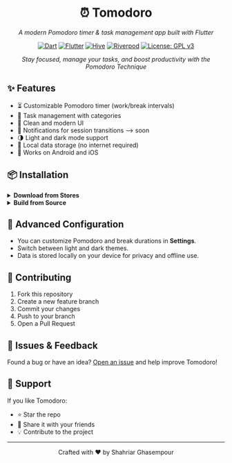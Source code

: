 <div align="center">

# ⏰ Tomodoro

*A modern Pomodoro timer & task management app built with Flutter*

[![Dart](https://img.shields.io/badge/Dart-%230175C2.svg?&style=for-the-badge&logo=dart&logoColor=white)](https://dart.dev/)
[![Flutter](https://img.shields.io/badge/Flutter-%2302569B.svg?&style=for-the-badge&logo=flutter&logoColor=white)](https://flutter.dev/)
[![Hive](https://img.shields.io/badge/Hive-FFB300?style=for-the-badge&logo=hive&logoColor=white)](https://docs.hivedb.dev/)
[![Riverpod](https://img.shields.io/badge/Flutter_Riverpod-02569B?style=for-the-badge&logo=flutter&logoColor=white)](https://riverpod.dev/)
[![License: GPL v3](https://img.shields.io/badge/License-GPLv3-blue.svg?style=for-the-badge)](https://www.gnu.org/licenses/gpl-3.0)
<!-- [![GitHub stars](https://img.shields.io/github/stars/shahriaarrr/Tomodoro?style=for-the-badge)](https://github.com/shahriaarrr/Tomodoro/stargazers) -->

*Stay focused, manage your tasks, and boost productivity with the Pomodoro Technique*

</div>

## ✨ Features

- ⏳ Customizable Pomodoro timer (work/break intervals)
- 📝 Task management with categories
- 🎨 Clean and modern UI
- 🔔 Notifications for session transitions --> soon
- 🌗 Light and dark mode support
- 💾 Local data storage (no internet required)
- 📱 Works on Android and iOS

## 📦 Installation

<details>
<summary><b>Download from Stores</b></summary>

| Platform   | Google Play | App Store | F-Droid | GitHub Releases |
|------------|:----------:|:---------:|:-------:|:---------------:|
| Android    | [![Google Play](https://img.shields.io/badge/Google_Play-4285F4?logo=google-play&logoColor=white)](https://play.google.com/#) | - | [![F-Droid](https://img.shields.io/badge/F--Droid-1976D2?logo=f-droid&logoColor=white)](https://f-droid.org/#) | [![GitHub Release](https://img.shields.io/badge/GitHub-Release-24292F?logo=github&logoColor=white)](https://github.com/shahriaarrr/Tomodoro/releases) |
| iOS        | - | [![App Store](https://img.shields.io/badge/App_Store-0D96F6?logo=app-store&logoColor=white)](https://apps.apple.com/#) | - | [![GitHub Release](https://img.shields.io/badge/GitHub-Release-24292F?logo=github&logoColor=white)](https://github.com/shahriaarrr/Tomodoro/releases) |

</details>

<details>
<summary><b>Build from Source</b></summary>

<details>
<summary><b>Android</b></summary>

1. Clone this repository:
    ```bash
    git clone https://github.com/shahriaarrr/Tomodoro.git
    cd Tomodoro
    ```
2. Get the dependencies:
    ```bash
    flutter pub get
    ```
3. Build APK:
    ```bash
    flutter build apk --release
    ```
4. The APK will be in `build/app/outputs/flutter-apk/app-release.apk`

</details>

<details>
<summary><b>iOS</b></summary>

1. Clone this repository:
    ```bash
    git clone https://github.com/shahriaarrr/Tomodoro.git
    cd Tomodoro
    ```
2. Get the dependencies:
    ```bash
    flutter pub get
    ```
3. Open the project in Xcode:
    ```bash
    open ios/Runner.xcworkspace
    ```
4. Select your device and click **Run** or use:
    ```bash
    flutter build ios --release
    ```
5. The IPA will be in `build/ios/ipa/`

</details>

</details>

## 🔧 Advanced Configuration

- You can customize Pomodoro and break durations in **Settings**.
- Switch between light and dark themes.
- Data is stored locally on your device for privacy and offline use.

## 🤝 Contributing

1. Fork this repository
2. Create a new feature branch
3. Commit your changes
4. Push to your branch
5. Open a Pull Request

## 🐛 Issues & Feedback

Found a bug or have an idea? [Open an issue](https://github.com/shahriaarrr/Tomodoro/issues) and help improve Tomodoro!

## 💖 Support

If you like Tomodoro:
- ⭐ Star the repo
- 📣 Share it with your friends
- 💡 Contribute to the project

---

<div align="center">
  <p>Crafted with ❤️ by Shahriar Ghasempour</p>
</div>
